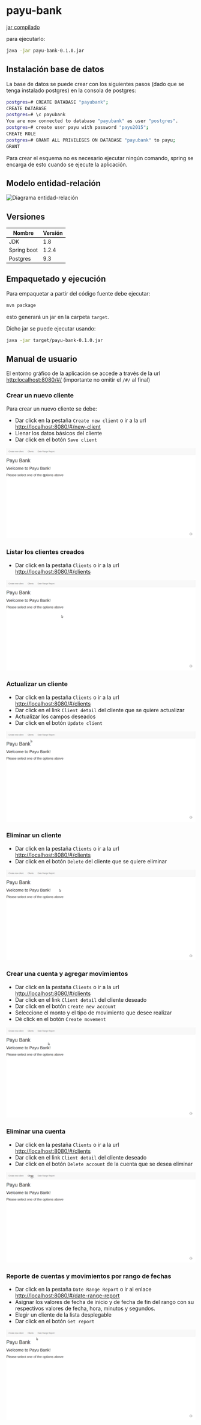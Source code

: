 # payu-bank

[jar compilado](https://www.dropbox.com/s/xq9z3f2r3g8abwj/payu-bank-0.1.0.jar?dl=0)

para ejecutarlo:

```bash
java -jar payu-bank-0.1.0.jar
```

## Instalación base de datos

La base de datos se puede crear con los siguientes pasos (dado que se tenga instalado postgres) en la consola de postgres:

```bash
postgres=# CREATE DATABASE "payubank";
CREATE DATABASE
postgres=# \c payubank
You are now connected to database "payubank" as user "postgres".
postgres=# create user payu with password "payu2015";
CREATE ROLE
postgres=# GRANT ALL PRIVILEGES ON DATABASE "payubank" to payu;
GRANT
```

Para crear el esquema no es necesario ejecutar ningún comando, spring se encarga de esto cuando se ejecute la aplicación.

## Modelo entidad-relación

![Diagrama entidad-relación](http://i.imgur.com/kCRthaq.png)

## Versiones

|       Nombre      | Versión |
|-----------------|---------|
| JDK     | 1.8   |
| Spring boot    | 1.2.4  |
| Postgres    | 9.3 |

## Empaquetado y ejecución

Para empaquetar a partir del código fuente debe ejecutar:

```bash
mvn package
```

esto generará un jar en la carpeta `target`.

Dicho jar se puede ejecutar usando:

```bash
java -jar target/payu-bank-0.1.0.jar
```

## Manual de usuario

El entorno gráfico de la aplicación se accede a través de la url [http:localhost:8080/#/](http:localhost:8080/#/) (importante no omitir el `/#/` al final)

### Crear un nuevo cliente

Para crear un nuevo cliente se debe:

* Dar click en la pestaña `Create new client` o ir a la url [http://localhost:8080/#/new-client](http://localhost:8080/#/new-client)
* Llenar los datos básicos del cliente
* Dar click en el botón `Save client`

![crear cliente](https://raw.githubusercontent.com/miguel-vila/payu-bank/master/doc/create-client.gif)

### Listar los clientes creados

* Dar click en la pestaña `Clients` o ir a la url [http://localhost:8080/#/clients](http://localhost:8080/#/clients)

![listar clientes](https://raw.githubusercontent.com/miguel-vila/payu-bank/master/doc/query-clients.gif)

### Actualizar un cliente

* Dar click en la pestaña `Clients` o ir a la url [http://localhost:8080/#/clients](http://localhost:8080/#/clients)
* Dar click en el link `Client detail` del cliente que se quiere actualizar
* Actualizar los campos deseados
* Dar click en el botón `Update client`

![listar clientes](https://raw.githubusercontent.com/miguel-vila/payu-bank/master/doc/update-client.gif)

### Eliminar un cliente

* Dar click en la pestaña `Clients` o ir a la url [http://localhost:8080/#/clients](http://localhost:8080/#/clients)
* Dar click en el botón `Delete` del cliente que se quiere eliminar

![eliminar cliente](https://raw.githubusercontent.com/miguel-vila/payu-bank/master/doc/delete-client.gif)

### Crear una cuenta y agregar movimientos

* Dar click en la pestaña `Clients` o ir a la url [http://localhost:8080/#/clients](http://localhost:8080/#/clients)
* Dar click en el link `Client detail` del cliente deseado
* Dar click en el botón `Create new account`
* Seleccione el monto y el tipo de movimiento que desee realizar
* Dé click en el botón `Create movement`

![crear cuenta](https://raw.githubusercontent.com/miguel-vila/payu-bank/master/doc/create-account-and-movements.gif)

### Eliminar una cuenta

* Dar click en la pestaña `Clients` o ir a la url [http://localhost:8080/#/clients](http://localhost:8080/#/clients)
* Dar click en el link `Client detail` del cliente deseado
* Dar click en el botón `Delete account` de la cuenta que se desea eliminar

![eliminar cuenta](https://raw.githubusercontent.com/miguel-vila/payu-bank/master/doc/delete-account.gif)

### Reporte de cuentas y movimientos por rango de fechas
* Dar click en la pestaña `Date Range Report` o ir al enlace [http://localhost:8080/#/date-range-report](http://localhost:8080/#/date-range-report)
* Asignar los valores de fecha de inicio y de fecha de fin del rango con su respectivos valores de fecha, hora, minutos y segundos.
* Elegir un cliente de la lista desplegable
* Dar click en el botón `Get report`

![report](https://raw.githubusercontent.com/miguel-vila/payu-bank/master/doc/date-range-report.gif)
